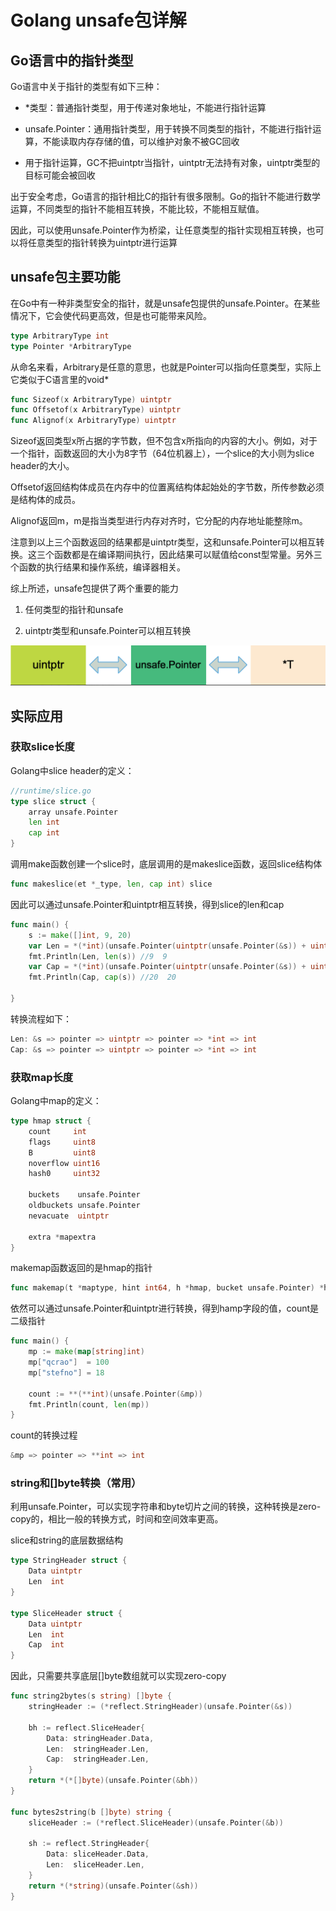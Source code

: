 # Golang unsafe包详解

## Go语言中的指针类型

Go语言中关于指针的类型有如下三种：

- *类型：普通指针类型，用于传递对象地址，不能进行指针运算

- unsafe.Pointer：通用指针类型，用于转换不同类型的指针，不能进行指针运算，不能读取内存存储的值，可以维护对象不被GC回收

- 用于指针运算，GC不把uintptr当指针，uintptr无法持有对象，uintptr类型的目标可能会被回收

出于安全考虑，Go语言的指针相比C的指针有很多限制。Go的指针不能进行数学运算，不同类型的指针不能相互转换，不能比较，不能相互赋值。

因此，可以使用unsafe.Pointer作为桥梁，让任意类型的指针实现相互转换，也可以将任意类型的指针转换为uintptr进行运算

## unsafe包主要功能

在Go中有一种非类型安全的指针，就是unsafe包提供的unsafe.Pointer。在某些情况下，它会使代码更高效，但是也可能带来风险。

```go
type ArbitraryType int
type Pointer *ArbitraryType
```
从命名来看，Arbitrary是任意的意思，也就是Pointer可以指向任意类型，实际上它类似于C语言里的void*

```go
func Sizeof(x ArbitraryType) uintptr
func Offsetof(x ArbitraryType) uintptr
func Alignof(x ArbitraryType) uintptr
``` 
Sizeof返回类型x所占据的字节数，但不包含x所指向的内容的大小。例如，对于一个指针，函数返回的大小为8字节（64位机器上），一个slice的大小则为slice header的大小。

Offsetof返回结构体成员在内存中的位置离结构体起始处的字节数，所传参数必须是结构体的成员。

Alignof返回m，m是指当类型进行内存对齐时，它分配的内存地址能整除m。

注意到以上三个函数返回的结果都是uintptr类型，这和unsafe.Pointer可以相互转换。这三个函数都是在编译期间执行，因此结果可以赋值给const型常量。另外三个函数的执行结果和操作系统，编译器相关。

综上所述，unsafe包提供了两个重要的能力

1. 任何类型的指针和unsafe

2. uintptr类型和unsafe.Pointer可以相互转换

![](../asserts/cd10787177a22a08560b4b26fba49a7f_1.png)

## 实际应用

### 获取slice长度

Golang中slice header的定义：

```go
//runtime/slice.go
type slice struct {
	array unsafe.Pointer
	len int
	cap int
}
```
调用make函数创建一个slice时，底层调用的是makeslice函数，返回slice结构体

```go
func makeslice(et *_type, len, cap int) slice
```
因此可以通过unsafe.Pointer和uintptr相互转换，得到slice的len和cap

```go
func main() {
	s := make([]int, 9, 20)
	var Len = *(*int)(unsafe.Pointer(uintptr(unsafe.Pointer(&s)) + uintptr(8)))
	fmt.Println(Len, len(s)) //9  9
	var Cap = *(*int)(unsafe.Pointer(uintptr(unsafe.Pointer(&s)) + uintptr(16)))
	fmt.Println(Cap, cap(s)) //20  20
	
}
```
转换流程如下：

```go
Len: &s => pointer => uintptr => pointer => *int => int
Cap: &s => pointer => uintptr => pointer => *int => int
```

### 获取map长度

Golang中map的定义：

```go
type hmap struct {
	count     int
	flags     uint8
	B         uint8
	noverflow uint16
	hash0     uint32

	buckets    unsafe.Pointer
	oldbuckets unsafe.Pointer
	nevacuate  uintptr

	extra *mapextra
}
```
makemap函数返回的是hmap的指针

```go 
func makemap(t *maptype, hint int64, h *hmap, bucket unsafe.Pointer) *hmap
```
依然可以通过unsafe.Pointer和uintptr进行转换，得到hamp字段的值，count是二级指针

```go
func main() {
	mp := make(map[string]int)
	mp["qcrao"]  = 100
	mp["stefno"] = 18
	
	count := **(**int)(unsafe.Pointer(&mp))
	fmt.Println(count, len(mp))
}
```
count的转换过程

```go
&mp => pointer => **int => int
```

### string和[]byte转换（常用）

利用unsafe.Pointer，可以实现字符串和byte切片之间的转换，这种转换是zero-copy的，相比一般的转换方式，时间和空间效率更高。

slice和string的底层数据结构

```go
type StringHeader struct {
	Data uintptr
	Len	 int
}

type SliceHeader struct {
	Data uintptr
	Len  int
	Cap	 int
}
```
因此，只需要共享底层[]byte数组就可以实现zero-copy

```go
func string2bytes(s string) []byte {
	stringHeader := (*reflect.StringHeader)(unsafe.Pointer(&s))
	
	bh := reflect.SliceHeader{
		Data: stringHeader.Data,
		Len:  stringHeader.Len,
		Cap:  stringHeader.Len,
	}
	return *(*[]byte)(unsafe.Pointer(&bh))
}

func bytes2string(b []byte) string {
	sliceHeader := (*reflect.SliceHeader)(unsafe.Pointer(&b))
	
	sh := reflect.StringHeader{
		Data: sliceHeader.Data,
		Len:  sliceHeader.Len,
	}
	return *(*string)(unsafe.Pointer(&sh))
}
```
